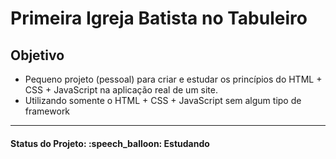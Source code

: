 <h1>Primeira Igreja Batista no Tabuleiro</h1>

<h2>Objetivo</h2>
<ul>
  <li>Pequeno projeto (pessoal) para criar e estudar os princípios do HTML + CSS + JavaScript na aplicação real de um site.</li>
  <li>Utilizando somente o HTML + CSS + JavaScript sem algum tipo de framework</li>
</ul>

<hr/>

<h4><b>Status do Projeto:</b> :speech_balloon: Estudando</h4>
